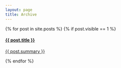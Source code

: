 ```yaml
---
layout: page
title: Archive
---
```

<div class="post ml0">
	{% for post in site.posts %}
	  {% if post.visible == 1 %}
		<a href="{{ post.url | prepend: site.baseurl }}" class="post-link">
			<h4 class="post-title">{{ post.title }}</h4>
			<p class="post-summary">{{ post.summary }}</p>
		</a>
	{% endfor %}
</div>
